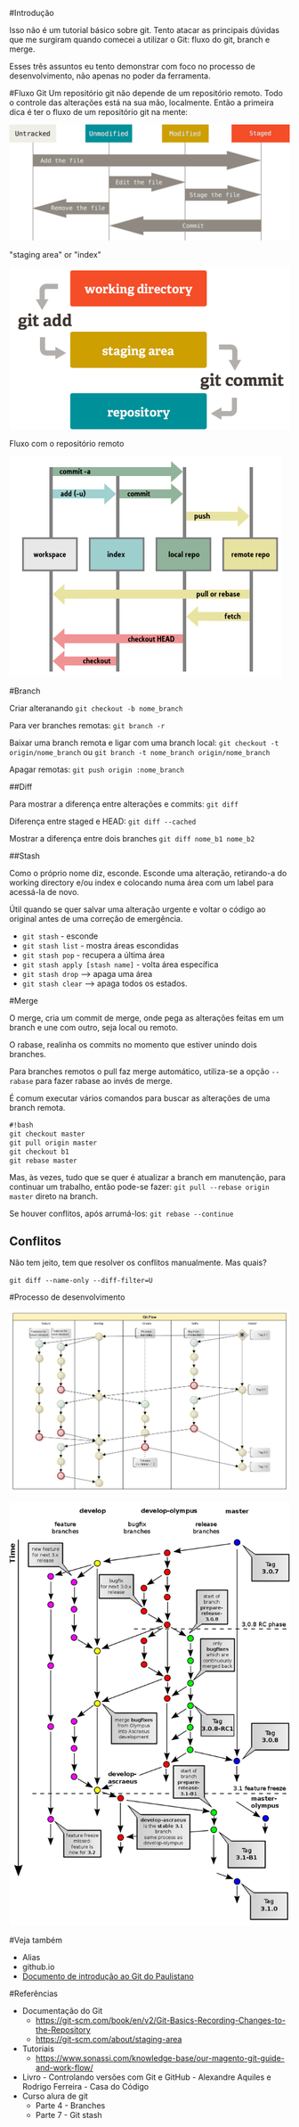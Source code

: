 #Introdução

Isso não é um tutorial básico sobre git. Tento atacar as principais dúvidas que me surgiram quando comecei a utilizar o Git: fluxo do git, branch e merge.

Esses três assuntos eu tento demonstrar com foco no processo de desenvolvimento, não apenas no poder da ferramenta.

#Fluxo Git
Um repositório git não depende de um repositório remoto. Todo o controle das alterações está na sua mão, localmente. Então a primeira dica é ter o fluxo de um repositório git na mente: 

![Ciclo de vida dos arquivos](img/git-status-lifecycle.png)

"staging area" or "index"

![Áreas de armazenamento](img/git-working_directory-stage_area-repository.png)

Fluxo com o repositório remoto

![Fluxo com o repositório remoto](img/git-index_structure.png)

#Branch

Criar alteranando `git checkout -b nome_branch`

Para ver branches remotas: `git branch -r`

Baixar uma branch remota e ligar com uma branch local: `git checkout -t origin/nome_branch` ou `git branch -t nome_branch origin/nome_branch`

Apagar remotas: `git push origin :nome_branch`


##Diff

Para mostrar a diferença entre alterações e commits: `git diff`

Diferença entre staged e HEAD: `git diff --cached`

Mostrar a diferença entre dois branches `git diff nome_b1 nome_b2`

##Stash

Como o próprio nome diz, esconde. Esconde uma alteração, retirando-a do working directory e/ou index e colocando numa área com um label para acessá-la de novo.

Útil quando se quer salvar uma alteração urgente e voltar o código ao original antes de uma correção de emergência.

- `git stash` - esconde
- `git stash list` - mostra áreas escondidas
- `git stash pop` - recupera a última área
- `git stash apply [stash name]` - volta área específica
- `git stash drop` --> apaga uma área
- `git stash clear` --> apaga todos os estados.

#Merge

O merge, cria um commit de merge, onde pega as alterações feitas em um branch e une com outro, seja local ou remoto.

O rabase, realinha os commits no momento que estiver unindo dois branches.

Para branches remotos o pull faz merge automático, utiliza-se a opção `--rabase` para fazer rabase ao invés de merge.

É comum executar vários comandos para buscar as alterações de uma branch remota.

```
#!bash
git checkout master
git pull origin master
git checkout b1
git rebase master
```

Mas, às vezes, tudo que se quer é atualizar a branch em manutenção, para continuar um trabalho, então pode-se fazer: `git pull --rebase origin master` direto na branch.

Se houver conflitos, após arrumá-los: `git rebase --continue`


## Conflitos
Não tem jeito, tem que resolver os conflitos manualmente. Mas quais?

`git diff --name-only --diff-filter=U`




#Processo de desenvolvimento

![Git-flow](img/git-flow-overview.jpg)

![Git-workflow](img/git-workflow.png)


#Veja também
- Alias
- github.io
- [Documento de introdução ao Git do Paulistano](https://goo.gl/xYNC9m)

#Referências
- Documentação do Git
    - https://git-scm.com/book/en/v2/Git-Basics-Recording-Changes-to-the-Repository
    - https://git-scm.com/about/staging-area
- Tutoriais
    - https://www.sonassi.com/knowledge-base/our-magento-git-guide-and-work-flow/
- Livro - Controlando versões com Git e GitHub - Alexandre Aquiles e Rodrigo Ferreira - Casa do Código
- Curso alura de git
    - Parte 4 - Branches
    - Parte 7 - Git stash

